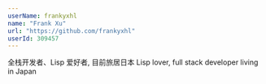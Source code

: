 ```yaml
---
userName: frankyxhl
name: "Frank Xu"
url: "https://github.com/frankyxhl"
userId: 309457
---
```


全栈开发者、Lisp 爱好者, 目前旅居日本
Lisp lover, full stack developer living in Japan
